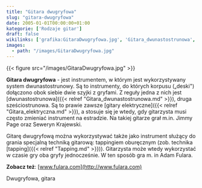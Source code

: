 ```yaml
---
title: "Gitara dwugryfowa"
slug: "gitara-dwugryfowa"
date: 2005-01-01T00:00:00+01:00
kategorie: ['Rodzaje gitar']
draft: false
wikilinks: ['grafika:GitaraDwugryfowa.jpg', 'Gitara_dwunastostrunowa', 'gitara_elektryczna', 'Jimmy_Page', 'Seweryn_Krajewski', 'tapping']
images:
  - path: "/images/GitaraDwugryfowa.jpg"
---
```

{{< figure src="/images/GitaraDwugryfowa.jpg" >}}

**Gitara dwugryfowa** - jest instrumentem, w którym jest wykorzystywany
system dwunastostrunowy. Są to instrumenty, do których korpusu („deski")
dołączono obok siebie dwie szyjki z gryfami. Z reguły jedna z nich jest
[dwunastostrunowa]({{< relref "Gitara_dwunastostrunowa.md" >}}), druga
sześciostrunowa. Są to prawie zawsze [gitary
elektryczne]({{< relref "Gitara_elektryczna.md" >}}), a stosuje się je wtedy, gdy
gitarzysta musi często zmieniać instrument na estradzie. Na takiej
gitarze grał m.in. Jimmy Page<!-- link nie odnosił się do niczego: 'Gitara dwugryfowa' ('content/książka/Gitara_dwugryfowa.md') links to 'Jimmy_Page' ('content/książka/Jimmy_Page.md') and that does not exist --> oraz Seweryn
Krajewski<!-- link nie odnosił się do niczego: 'Gitara dwugryfowa' ('content/książka/Gitara_dwugryfowa.md') links to 'Seweryn_Krajewski' ('content/książka/Seweryn_Krajewski.md') and that does not exist -->.

Gitarę dwugryfową można wykorzystywać także jako instrument służący do
grania specjalną techniką gitarową: tappingiem oburęcznym (zob. technika
[tapping]({{< relref "Tapping.md" >}})). Gitarzysta może wtedy wykorzystać w
czasie gry oba gryfy jednocześnie. W ten sposób gra m. in Adam Fulara.

**Zobacz też**: [www.fulara.com](http://www.fulara.com)

Dwugryfowa, gitara<!-- link nie odnosił się do niczego: 'Gitara dwugryfowa' ('content/książka/Gitara_dwugryfowa.md') links to 'kategoria:rodzaje_gitar' ('content/książka/kategoria:rodzaje_gitar.md') and that does not exist -->